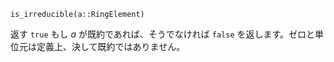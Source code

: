 ```
is_irreducible(a::RingElement)
```

返す `true` もし $a$ が既約であれば、そうでなければ `false` を返します。ゼロと単位元は定義上、決して既約ではありません。
